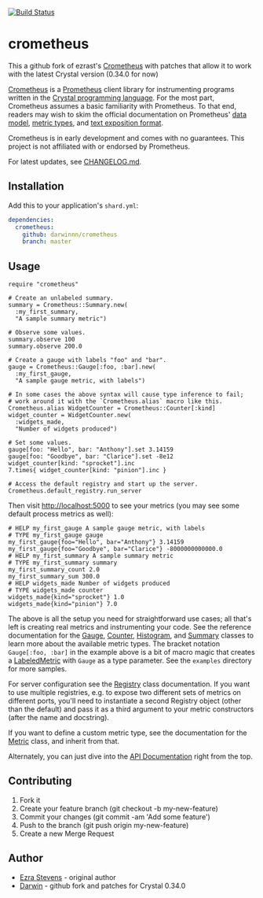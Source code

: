 [![Build Status](https://travis-ci.org/Darwinnn/crometheus.svg?branch=master)](https://travis-ci.org/Darwinnn/crometheus)
# crometheus

This a github fork of ezrast's [Crometheus](https://gitlab.com/ezrast/crometheus) with patches that allow it to work with the latest Crystal version (0.34.0 for now)

[Crometheus](https://gitlab.com/ezrast/crometheus) is a [Prometheus](https://prometheus.io/) client library for instrumenting programs written in the [Crystal programming language](https://crystal-lang.org/).
For the most part, Crometheus assumes a basic familiarity with Prometheus.
To that end, readers may wish to skim the official documentation on Prometheus' [data model](https://prometheus.io/docs/concepts/data_model/), [metric types](https://prometheus.io/docs/concepts/metric_types/), and [text exposition format](https://prometheus.io/docs/instrumenting/exposition_formats/#text-format-details).

Crometheus is in early development and comes with no guarantees. This project is not affiliated with or endorsed by Prometheus.

For latest updates, see [CHANGELOG.md](CHANGELOG.md).

## Installation

Add this to your application's `shard.yml`:

```yaml
dependencies:
  crometheus:
    github: darwinnn/crometheus
    branch: master
```

## Usage

```crystal
require "crometheus"

# Create an unlabeled summary.
summary = Crometheus::Summary.new(
  :my_first_summary,
  "A sample summary metric")

# Observe some values.
summary.observe 100
summary.observe 200.0

# Create a gauge with labels "foo" and "bar".
gauge = Crometheus::Gauge[:foo, :bar].new(
  :my_first_gauge,
  "A sample gauge metric, with labels")

# In some cases the above syntax will cause type inference to fail;
# work around it with the `Crometheus.alias` macro like this.
Crometheus.alias WidgetCounter = Crometheus::Counter[:kind]
widget_counter = WidgetCounter.new(
  :widgets_made,
  "Number of widgets produced")

# Set some values.
gauge[foo: "Hello", bar: "Anthony"].set 3.14159
gauge[foo: "Goodbye", bar: "Clarice"].set -8e12
widget_counter[kind: "sprocket"].inc
7.times{ widget_counter[kind: "pinion"].inc }

# Access the default registry and start up the server.
Crometheus.default_registry.run_server
```
Then visit [http://localhost:5000](http://localhost:5000) to see your
metrics (you may see some default process metrics as well):
```text
# HELP my_first_gauge A sample gauge metric, with labels
# TYPE my_first_gauge gauge
my_first_gauge{foo="Hello", bar="Anthony"} 3.14159
my_first_gauge{foo="Goodbye", bar="Clarice"} -8000000000000.0
# HELP my_first_summary A sample summary metric
# TYPE my_first_summary summary
my_first_summary_count 2.0
my_first_summary_sum 300.0
# HELP widgets_made Number of widgets produced
# TYPE widgets_made counter
widgets_made{kind="sprocket"} 1.0
widgets_made{kind="pinion"} 7.0
```

The above is all the setup you need for straightforward use cases; all that's left is creating real metrics and instrumenting your code.
See the reference documentation for the [Gauge](https://ezrast.gitlab.io/crometheus/Crometheus/Gauge.html), [Counter](https://ezrast.gitlab.io/crometheus/Crometheus/Counter.html), [Histogram](https://ezrast.gitlab.io/crometheus/Crometheus/Histogram.html), and [Summary](https://ezrast.gitlab.io/crometheus/Crometheus/Summary.html) classes to learn more about the available metric types.
The bracket notation `Gauge[:foo, :bar]` in the example above is a bit of macro magic that creates a [LabeledMetric](https://ezrast.gitlab.io/crometheus/Crometheus/Metric/LabeledMetric.html) with `Gauge` as a type parameter.
See the `examples` directory for more samples.

For server configuration see the [Registry](https://ezrast.gitlab.io/crometheus/Crometheus/Registry.html) class documentation.
If you want to use multiple registries, e.g. to expose two different sets of metrics on different ports, you'll need to instantiate a second Registry object (other than the default) and pass it as a third argument to your metric constructors (after the name and docstring).

If you want to define a custom metric type, see the documentation for the [Metric](https://ezrast.gitlab.io/crometheus/Crometheus/Metric.html) class, and inherit from that.

Alternately, you can just dive into the [API Documentation](https://ezrast.gitlab.io/crometheus) right from the top.

## Contributing

1. Fork it
2. Create your feature branch (git checkout -b my-new-feature)
3. Commit your changes (git commit -am 'Add some feature')
4. Push to the branch (git push origin my-new-feature)
5. Create a new Merge Request

## Author

- [Ezra Stevens](https://gitlab.com/ezrast) - original author
- [Darwin](https://github.com/darwinnn) - github fork and patches for Crystal 0.34.0

